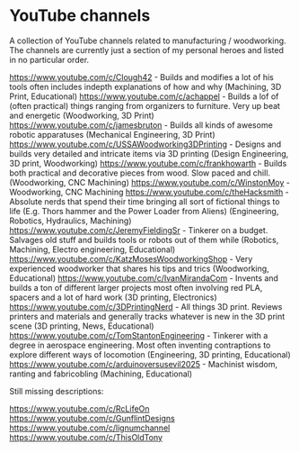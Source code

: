 # YouTube channels
A collection of YouTube channels related to manufacturing / woodworking.
The channels are currently just a section of my personal heroes and listed in no particular order.

https://www.youtube.com/c/Clough42 - Builds and modifies a lot of his tools often includes indepth explanations of how and why (Machining, 3D Print, Educational)
https://www.youtube.com/c/achappel - Builds a lof of (often practical) things ranging from organizers to furniture. Very up beat and energetic (Woodworking, 3D Print)
https://www.youtube.com/c/jamesbruton - Builds all kinds of awesome robotic apparatuses (Mechanical Engineering, 3D Print)
https://www.youtube.com/c/USSAWoodworking3DPrinting - Designs and builds very detailed and intricate items via 3D printing (Design Engineering, 3D print, Woodworking)
https://www.youtube.com/c/frankhowarth - Builds both practical and decorative pieces from wood. Slow paced and chill. (Woodworking, CNC Machining)
https://www.youtube.com/c/WinstonMoy - Woodworking, CNC Machining
https://www.youtube.com/c/theHacksmith - Absolute nerds that spend their time bringing all sort of fictional things to life (E.g. Thors hammer and the Power Loader from Aliens) (Engineering, Robotics, Hydraulics, Machining)
https://www.youtube.com/c/JeremyFieldingSr - Tinkerer on a budget. Salvages old stuff and builds tools or robots out of them while (Robotics, Machining, Electro engineering, Educational)
https://www.youtube.com/c/KatzMosesWoodworkingShop - Very experienced woodworker that shares his tips and trics (Woodworking, Educational)
https://www.youtube.com/c/IvanMirandaCom - Invents and builds a ton of different larger projects most often involving red PLA, spacers and a lot of hard work (3D printing, Electronics)
https://www.youtube.com/c/3DPrintingNerd - All things 3D print. Reviews printers and materials and generally tracks whatever is new in the 3D print scene (3D printing, News, Educational)
https://www.youtube.com/c/TomStantonEngineering - Tinkerer with a degree in aerospace engineering. Most often inventing contraptions to explore different ways of locomotion (Engineering, 3D printing, Educational)
https://www.youtube.com/c/arduinoversusevil2025 - Machinist wisdom, ranting and fabricobling (Machining, Educational)

Still missing descriptions:

https://www.youtube.com/c/RcLifeOn
https://www.youtube.com/c/GunflintDesigns
https://www.youtube.com/c/lignumchannel
https://www.youtube.com/c/ThisOldTony